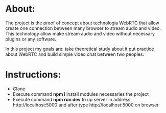 About:
=========

The project is the proof of concept about technologia WebRTC that allow create one connection between many browser to stream audio and video. This technology allow make stream audio and video without necessary plugins or any software. 

In this project my goals are: take theoretical study about it put practice about WebRTC and build simple video chat between two peoples.

Instructions:
=============
- Clone
- Execute command **npm i** install modules necessaries the project
- Execute command **npm run dev** to up server in address http://localhost:5000 and after type http://localhost:5000 on browser

